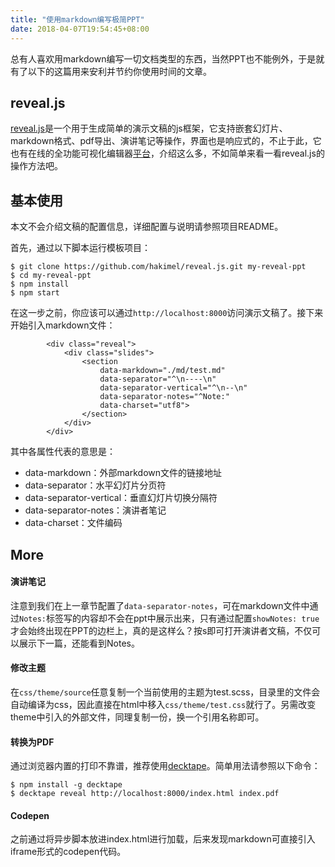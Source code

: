 ```yaml
---
title: "使用markdown编写极简PPT"
date: 2018-04-07T19:54:45+08:00
---
```


总有人喜欢用markdown编写一切文档类型的东西，当然PPT也不能例外，于是就有了以下的这篇用来安利并节约你使用时间的文章。

## reveal.js

[reveal.js](https://github.com/hakimel/reveal.js)是一个用于生成简单的演示文稿的js框架，它支持嵌套幻灯片、markdown格式、pdf导出、演讲笔记等操作，界面也是响应式的，不止于此，它也有在线的全功能可视化编辑器[平台](https://slides.com/)，介绍这么多，不如简单来看一看reveal.js的操作方法吧。

## 基本使用

本文不会介绍文稿的配置信息，详细配置与说明请参照项目README。

首先，通过以下脚本运行模板项目：

```
$ git clone https://github.com/hakimel/reveal.js.git my-reveal-ppt
$ cd my-reveal-ppt
$ npm install
$ npm start
```

在这一步之前，你应该可以通过`http://localhost:8000`访问演示文稿了。接下来开始引入markdown文件：

```
		<div class="reveal">
			<div class="slides">
                <section
                    data-markdown="./md/test.md"  
                    data-separator="^\n----\n"  
                    data-separator-vertical="^\n--\n"  
                    data-separator-notes="^Note:"  
                    data-charset="utf8">
                </section>
			</div>
		</div>
```

其中各属性代表的意思是：

- data-markdown：外部markdown文件的链接地址
- data-separator：水平幻灯片分页符
- data-separator-vertical：垂直幻灯片切换分隔符
- data-separator-notes：演讲者笔记
- data-charset：文件编码

## More

#### 演讲笔记

注意到我们在上一章节配置了`data-separator-notes`，可在markdown文件中通过`Notes:`标签写的内容却不会在ppt中展示出来，只有通过配置`showNotes: true`才会始终出现在PPT的边栏上，真的是这样么？按s即可打开演讲者文稿，不仅可以展示下一篇，还能看到Notes。

#### 修改主题

在`css/theme/source`任意复制一个当前使用的主题为test.scss，目录里的文件会自动编译为css，因此直接在html中移入`css/theme/test.css`就行了。另需改变theme中引入的外部文件，同理复制一份，换一个引用名称即可。

#### 转换为PDF

通过浏览器内置的打印不靠谱，推荐使用[decktape](https://github.com/astefanutti/decktape)。简单用法请参照以下命令：

```
$ npm install -g decktape
$ decktape reveal http://localhost:8000/index.html index.pdf
```

#### Codepen

之前通过将异步脚本放进index.html进行加载，后来发现markdown可直接引入iframe形式的codepen代码。
